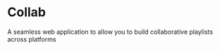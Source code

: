 
# Collab
A seamless web application to allow you to build collaborative playlists across platforms


